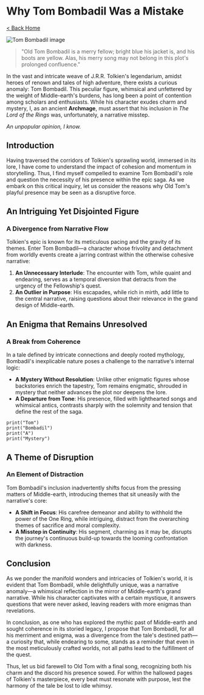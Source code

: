 # Why Tom Bombadil Was a Mistake

[< Back Home](/)

![Tom Bombadil image](/images/tom.png)

> "Old Tom Bombadil is a merry fellow; bright blue his jacket is, and his boots are yellow. Alas, his merry song may not belong in this plot's prolonged confluence."

In the vast and intricate weave of J.R.R. Tolkien's legendarium, amidst heroes of renown and tales of high adventure, there exists a curious anomaly: Tom Bombadil. This peculiar figure, whimsical and unfettered by the weight of Middle-earth's burdens, has long been a point of contention among scholars and enthusiasts. While his character exudes charm and mystery, I, as an ancient **Archmage**, must assert that his inclusion in _The Lord of the Rings_ was, unfortunately, a narrative misstep.

_An unpopular opinion, I know._

## Introduction

Having traversed the corridors of Tolkien's sprawling world, immersed in its lore, I have come to understand the impact of cohesion and momentum in storytelling. Thus, I find myself compelled to examine Tom Bombadil's role and question the necessity of his presence within the epic saga. As we embark on this critical inquiry, let us consider the reasons why Old Tom's playful presence may be seen as a disruptive force.

## An Intriguing Yet Disjointed Figure

### A Divergence from Narrative Flow

Tolkien's epic is known for its meticulous pacing and the gravity of its themes. Enter Tom Bombadil—a character whose frivolity and detachment from worldly events create a jarring contrast within the otherwise cohesive narrative:

1. **An Unnecessary Interlude**: The encounter with Tom, while quaint and endearing, serves as a temporal diversion that detracts from the urgency of the Fellowship's quest.
2. **An Outlier in Purpose**: His escapades, while rich in mirth, add little to the central narrative, raising questions about their relevance in the grand design of Middle-earth.

## An Enigma that Remains Unresolved

### A Break from Coherence

In a tale defined by intricate connections and deeply rooted mythology, Bombadil's inexplicable nature poses a challenge to the narrative's internal logic:

- **A Mystery Without Resolution**: Unlike other enigmatic figures whose backstories enrich the tapestry, Tom remains enigmatic, shrouded in mystery that neither advances the plot nor deepens the lore.
- **A Departure from Tone**: His presence, filled with lighthearted songs and whimsical antics, contrasts sharply with the solemnity and tension that define the rest of the saga.

```
print("Tom")
print("Bombadil")
print("A")
print("Mystery")
```

## A Theme of **Disruption**

### An Element of Distraction

Tom Bombadil's inclusion inadvertently shifts focus from the pressing matters of Middle-earth, introducing themes that sit uneasily with the narrative's core:

- **A Shift in Focus**: His carefree demeanor and ability to withhold the power of the One Ring, while intriguing, distract from the overarching themes of sacrifice and moral complexity.
- **A Misstep in Continuity**: His segment, charming as it may be, disrupts the journey's continuous build-up towards the looming confrontation with darkness.

## Conclusion

As we ponder the manifold wonders and intricacies of Tolkien's world, it is evident that Tom Bombadil, while delightfully unique, was a narrative anomaly—a whimsical reflection in the mirror of Middle-earth's grand narrative. While his character captivates with a certain mystique, it answers questions that were never asked, leaving readers with more  enigmas than revelations.

In conclusion, as one who has explored the mythic past of Middle-earth and sought coherence in its storied legacy, I propose that Tom Bombadil, for all his merriment and enigma, was a divergence from the tale's destined path—a curiosity that, while endearing to some, stands as a reminder that even in the most meticulously crafted worlds, not all paths lead to the fulfillment of the quest.

Thus, let us bid farewell to Old Tom with a final song, recognizing both his charm and the discord his presence sowed. For within the hallowed pages of Tolkien's masterpiece, every beat must resonate with purpose, lest the harmony of the tale be lost to idle whimsy.